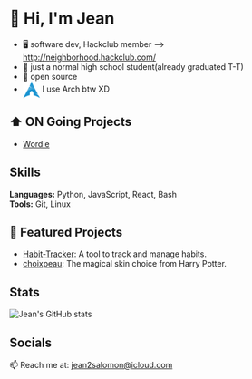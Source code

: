 # 👋 Hi, I'm Jean

 - 🖥 software dev, Hackclub member --> http://neighborhood.hackclub.com/
 - 💼 just a normal high school student(already graduated T-T)
 - 💜 open source
 - [<img src="https://raw.githubusercontent.com/Jean1000levrai/Jean1000levrai/main/assets/arch.svg" height="30em" align="center" alt="Arch Linux Logo" title="Arch Linux Logo"/>](https://archlinux.org/)
I use Arch btw XD

## ⬆ ON Going Projects

 - [Wordle](https://github.com/Jean1000levrai/Wordle)


## Skills

**Languages:** Python, JavaScript, React, Bash  
**Tools:** Git, Linux

## 📌 Featured Projects

- [Habit-Tracker](https://github.com/Jean1000levrai/Habit-Tracker): A tool to track and manage habits.
- [choixpeau](https://github.com/Jean1000levrai/choixpeau): The magical skin choice from Harry Potter.

## Stats

![Jean's GitHub stats](https://github-readme-stats.vercel.app/api?username=Jean1000levrai&show_icons=true&theme=default)

## Socials

📫 Reach me at: [jean2salomon@icloud.com](mailto:jean2salomon@icloud.com)
